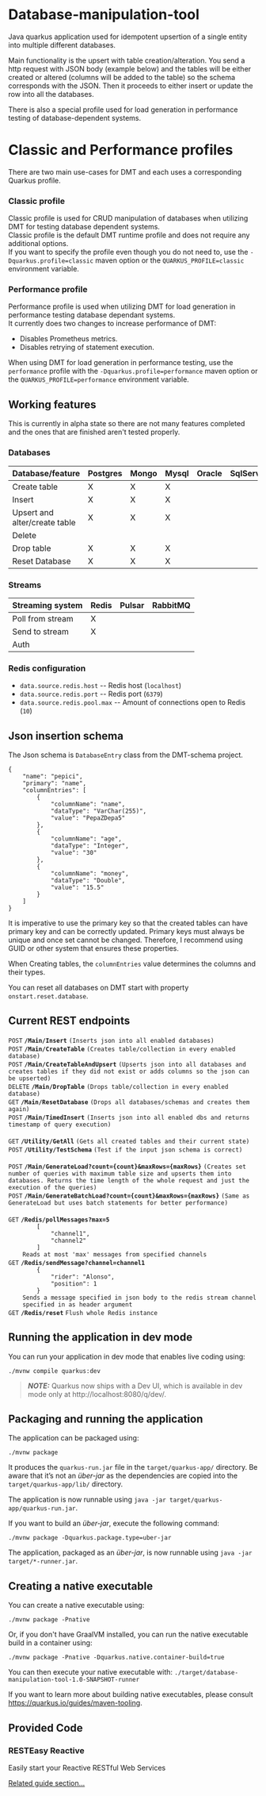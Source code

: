 # Database-manipulation-tool 
Java quarkus application used for idempotent upsertion of a single entity into multiple different databases.

Main functionality is the upsert with table creation/alteration. You send a http request with JSON body (example below)
and the tables will be either created or altered (columns will be added to the table) so the schema corresponds with the JSON. Then it proceeds to either insert or update the row into all the databases.

There is also a special profile used for load generation in performance testing of database-dependent systems.
# Classic and Performance profiles
There are two main use-cases for DMT and each uses a corresponding Quarkus profile.
### Classic profile
Classic profile is used for CRUD manipulation of databases when utilizing DMT for testing database dependent systems.\
Classic profile is the default DMT runtime profile and does not require any additional options.\
If you want to specify the profile even though you do not need to, use the `-Dquarkus.profile=classic` maven option or the `QUARKUS_PROFILE=classic` environment variable.
### Performance profile
Performance profile is used when utilizing DMT for load generation in performance testing database dependant systems.\
It currently does two changes to increase performance of DMT:
- Disables Prometheus metrics.
- Disables retrying of statement execution.  

When using DMT for load generation in performance testing, use the `performance` profile with the `-Dquarkus.profile=performance` maven option or the `QUARKUS_PROFILE=performance` environment variable.

## Working features

This is currently in alpha state so there are not many features completed and the ones that are finished aren't tested properly.

### Databases

| Database/feature        	       | Postgres 	 | Mongo 	 | Mysql 	 | Oracle 	 | SqlServer 	 | Db2 	 |
|---------------------------------|------------|---------|---------|----------|-------------|-------|
| Create table            	       | X    	     | X   	   | X   	   | 	        | 	           | 	     |
| Insert                  	       | X    	     | X	      | X   	   | 	        | 	           | 	     |
| Upsert and alter/create table 	 | X	         | X	      | X	      | 	        | 	           | 	     |
| Delete                  	       | 	          | 	       | 	       | 	        | 	           | 	     |
| Drop table        	             | X	         | X	      | X	      | 	        | 	           | 	     |
| Reset Database        	         | X	         | 	X      | X	      | 	        | 	           | 	     |

### Streams
| Streaming system | Redis | Pulsar | RabbitMQ |
|------------------|-------|--------|----------|
| Poll from stream | X     |        |          |
| Send to stream   | X     |        |          |
| Auth             |       |        |          |

### Redis configuration
- `data.source.redis.host` -- Redis host (`localhost`)
- `data.source.redis.port` -- Redis port (`6379`)
- `data.source.redis.pool.max` -- Amount of connections open to Redis (`10`)

## Json insertion schema
The Json schema is `DatabaseEntry` class from the DMT-schema project.  
```
{
    "name": "pepici",
    "primary": "name",
    "columnEntries": [
        {
            "columnName": "name",
            "dataType": "VarChar(255)",
            "value": "PepaZDepa5"
        },
        {
            "columnName": "age",
            "dataType": "Integer",
            "value": "30"
        },
        {
            "columnName": "money",
            "dataType": "Double",
            "value": "15.5"
        }
    ]
}
```

It is imperative to use the primary key so that the created tables can have primary key and can be correctly updated.
Primary keys must always be unique and once set cannot be changed. Therefore, I recommend using GUID or other system that ensures these properties.

When Creating tables, the `columnEntries` value determines the columns and their types.

You can reset all databases on DMT start with property `onstart.reset.database`.

## Current REST endpoints

<summary><code>POST</code> <code><b>/Main/Insert</b></code> <code>(Inserts json into all enabled databases)</code></summary>
<summary><code>POST</code> <code><b>/Main/CreateTable</b></code> <code>(Creates table/collection in every enabled database)</code></summary>
<summary><code>POST</code> <code><b>/Main/CreateTableAndUpsert</b></code> <code>(Upserts json into all databases and creates tables if they did not exist or adds columns so the json can be upserted)</code></summary>
<summary><code>DELETE</code> <code><b>/Main/DropTable</b></code> <code>(Drops table/collection in every enabled database)</code></summary>
<summary><code>GET</code> <code><b>/Main/ResetDatabase</b></code> <code>(Drops all databases/schemas and creates them again)</code></summary>
<summary><code>POST</code> <code><b>/Main/TimedInsert</b></code> <code>(Inserts json into all enabled dbs and returns timestamp of query execution)</code></summary>

<br />
<summary><code>GET</code> <code><b>/Utility/GetAll</b></code> <code>(Gets all created tables and their current state)</code></summary>
<summary><code>POST</code> <code><b>/Utility/TestSchema</b></code> <code>(Test if the input json schema is correct)</code></summary>
<br />
<summary><code>POST</code> <code><b>/Main/GenerateLoad?count={count}&maxRows={maxRows}</b></code> <code>(Creates set number of queries with maximum table size and upserts them into databases. Returns the time length of the whole request and just the execution of the queries)</code></summary>
<summary><code>POST</code> <code><b>/Main/GenerateBatchLoad?count={count}&maxRows={maxRows}</b></code> <code>(Same as GenerateLoad but uses batch statements for better performance)</code></summary>
<br />
<summary>
    <code>GET</code> 
    <code><b>/Redis/pollMessages?max=5</b></code> 
    <code>
        [
            "channel1",
            "channel2"
        ]
    </code>
    <code>Reads at most 'max' messages from specified channels</code>
</summary>
<summary>
    <code>GET</code> 
    <code><b>/Redis/sendMessage?channel=channel1</b></code> 
    <code>
        {
            "rider": "Alonso",
            "position": 1
        }
    </code>
    <code>Sends a message specified in json body to the redis stream channel 
    specified in as header argument</code>
</summary>
<summary>
    <code>GET</code> 
    <code><b>/Redis/reset</b></code>
    <code>Flush whole Redis instance</code>
</summary>

## Running the application in dev mode

You can run your application in dev mode that enables live coding using:

```shell script
./mvnw compile quarkus:dev
```

> **_NOTE:_**  Quarkus now ships with a Dev UI, which is available in dev mode only at http://localhost:8080/q/dev/.

## Packaging and running the application

The application can be packaged using:

```shell script
./mvnw package
```

It produces the `quarkus-run.jar` file in the `target/quarkus-app/` directory.
Be aware that it’s not an _über-jar_ as the dependencies are copied into the `target/quarkus-app/lib/` directory.

The application is now runnable using `java -jar target/quarkus-app/quarkus-run.jar`.

If you want to build an _über-jar_, execute the following command:

```shell script
./mvnw package -Dquarkus.package.type=uber-jar
```

The application, packaged as an _über-jar_, is now runnable using `java -jar target/*-runner.jar`.

## Creating a native executable

You can create a native executable using:

```shell script
./mvnw package -Pnative
```

Or, if you don't have GraalVM installed, you can run the native executable build in a container using:

```shell script
./mvnw package -Pnative -Dquarkus.native.container-build=true
```

You can then execute your native executable with: `./target/database-manipulation-tool-1.0-SNAPSHOT-runner`

If you want to learn more about building native executables, please consult https://quarkus.io/guides/maven-tooling.

## Provided Code

### RESTEasy Reactive

Easily start your Reactive RESTful Web Services

[Related guide section...](https://quarkus.io/guides/getting-started-reactive#reactive-jax-rs-resources)
